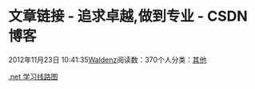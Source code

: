 
# 文章链接 - 追求卓越,做到专业 - CSDN博客


2012年11月23日 10:41:35[Waldenz](https://me.csdn.net/enter89)阅读数：370个人分类：[其他																](https://blog.csdn.net/enter89/article/category/953774)


[.net 学习线路图](http://edu.csdn.net/main/studyline/heimanetline.html)






